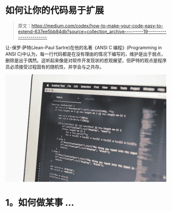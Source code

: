 # 如何让你的代码易于扩展

> 原文：<https://medium.com/codex/how-to-make-your-code-easy-to-extend-637ee5bb84db?source=collection_archive---------19----------------------->

让-保罗·萨特(Jean-Paul Sartre)在他的名著《ANSI C 编程》(Programming in ANSI C)中认为，每一行代码都是在没有理由的情况下编写的，维护是出于弱点，删除是出于偶然。这听起来像是对软件开发现状的悲观展望，但萨特的观点是程序员必须接受过程固有的随机性，并学会与之共存。

![](img/c15362075e9ae55ac4af54257b3a6e7a.png)

# **1。如何做某事** …